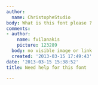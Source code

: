 ```yaml
---
author:
  name: ChristopheStudio
body: What is this font please ?
comments:
- author:
    name: fvilanakis
    picture: 123289
  body: no visible image or link
  created: '2013-03-15 17:49:43'
date: '2013-03-15 15:38:52'
title: Need help for this font

---
```

